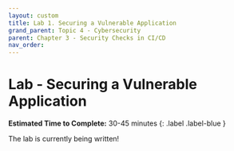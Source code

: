 ```yaml
---
layout: custom
title: Lab 1. Securing a Vulnerable Application
grand_parent: Topic 4 - Cybersecurity
parent: Chapter 3 - Security Checks in CI/CD
nav_order: 
---
```

# Lab - Securing a Vulnerable Application
**Estimated Time to Complete:** 30-45 minutes
{: .label .label-blue }

The lab is currently being written!